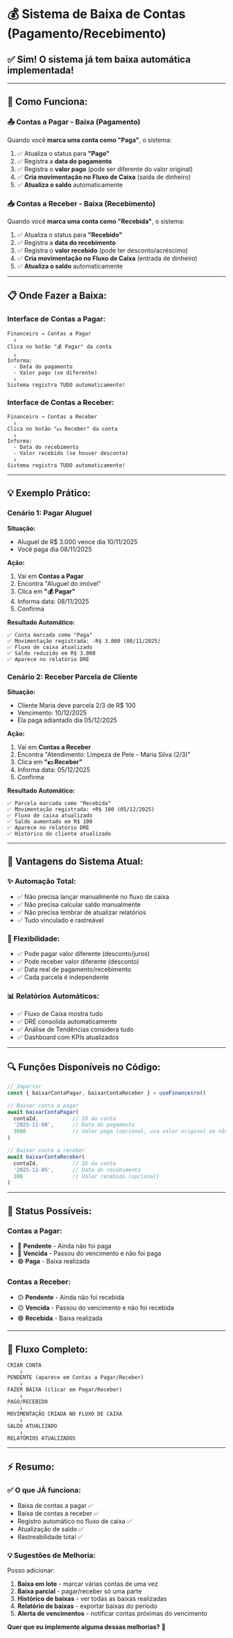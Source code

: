 # 💰 Sistema de Baixa de Contas (Pagamento/Recebimento)

## ✅ **Sim! O sistema já tem baixa automática implementada!**

---

## 🔄 **Como Funciona:**

### **📤 Contas a Pagar - Baixa (Pagamento)**

Quando você **marca uma conta como "Paga"**, o sistema:

1. ✅ Atualiza o status para **"Pago"**
2. ✅ Registra a **data do pagamento**
3. ✅ Registra o **valor pago** (pode ser diferente do valor original)
4. ✅ **Cria movimentação no Fluxo de Caixa** (saída de dinheiro)
5. ✅ **Atualiza o saldo** automaticamente

### **📥 Contas a Receber - Baixa (Recebimento)**

Quando você **marca uma conta como "Recebida"**, o sistema:

1. ✅ Atualiza o status para **"Recebido"**
2. ✅ Registra a **data do recebimento**
3. ✅ Registra o **valor recebido** (pode ter desconto/acréscimo)
4. ✅ **Cria movimentação no Fluxo de Caixa** (entrada de dinheiro)
5. ✅ **Atualiza o saldo** automaticamente

---

## 📋 **Onde Fazer a Baixa:**

### **Interface de Contas a Pagar:**
```
Financeiro → Contas a Pagar
  ↓
Clica no botão "💰 Pagar" da conta
  ↓
Informa:
  - Data do pagamento
  - Valor pago (se diferente)
  ↓
Sistema registra TUDO automaticamente!
```

### **Interface de Contas a Receber:**
```
Financeiro → Contas a Receber
  ↓
Clica no botão "💵 Receber" da conta
  ↓
Informa:
  - Data do recebimento
  - Valor recebido (se houver desconto)
  ↓
Sistema registra TUDO automaticamente!
```

---

## 💡 **Exemplo Prático:**

### **Cenário 1: Pagar Aluguel**

**Situação:**
- Aluguel de R$ 3.000 vence dia 10/11/2025
- Você paga dia 08/11/2025

**Ação:**
1. Vai em **Contas a Pagar**
2. Encontra "Aluguel do imóvel"
3. Clica em **"💰 Pagar"**
4. Informa data: 08/11/2025
5. Confirma

**Resultado Automático:**
```
✅ Conta marcada como "Paga"
✅ Movimentação registrada: -R$ 3.000 (08/11/2025)
✅ Fluxo de caixa atualizado
✅ Saldo reduzido em R$ 3.000
✅ Aparece no relatório DRE
```

### **Cenário 2: Receber Parcela de Cliente**

**Situação:**
- Cliente Maria deve parcela 2/3 de R$ 100
- Vencimento: 10/12/2025
- Ela paga adiantado dia 05/12/2025

**Ação:**
1. Vai em **Contas a Receber**
2. Encontra "Atendimento: Limpeza de Pele - Maria Silva (2/3)"
3. Clica em **"💵 Receber"**
4. Informa data: 05/12/2025
5. Confirma

**Resultado Automático:**
```
✅ Parcela marcada como "Recebida"
✅ Movimentação registrada: +R$ 100 (05/12/2025)
✅ Fluxo de caixa atualizado
✅ Saldo aumentado em R$ 100
✅ Aparece no relatório DRE
✅ Histórico do cliente atualizado
```

---

## 🎯 **Vantagens do Sistema Atual:**

### **✨ Automação Total:**
- ✅ Não precisa lançar manualmente no fluxo de caixa
- ✅ Não precisa calcular saldo manualmente
- ✅ Não precisa lembrar de atualizar relatórios
- ✅ Tudo vinculado e rastreável

### **💪 Flexibilidade:**
- ✅ Pode pagar valor diferente (desconto/juros)
- ✅ Pode receber valor diferente (desconto)
- ✅ Data real de pagamento/recebimento
- ✅ Cada parcela é independente

### **📊 Relatórios Automáticos:**
- ✅ Fluxo de Caixa mostra tudo
- ✅ DRE consolida automaticamente
- ✅ Análise de Tendências considera tudo
- ✅ Dashboard com KPIs atualizados

---

## 🔍 **Funções Disponíveis no Código:**

```javascript
// Importar
const { baixarContaPagar, baixarContaReceber } = useFinanceiro()

// Baixar conta a pagar
await baixarContaPagar(
  contaId,           // ID da conta
  '2025-11-08',      // Data do pagamento
  3000               // Valor pago (opcional, usa valor original se não informar)
)

// Baixar conta a receber
await baixarContaReceber(
  contaId,           // ID da conta
  '2025-12-05',      // Data do recebimento
  100                // Valor recebido (opcional)
)
```

---

## 📱 **Status Possíveis:**

### **Contas a Pagar:**
- 🔴 **Pendente** - Ainda não foi paga
- 🔴 **Vencida** - Passou do vencimento e não foi paga
- 🟢 **Paga** - Baixa realizada

### **Contas a Receber:**
- 🟡 **Pendente** - Ainda não foi recebida
- 🟡 **Vencida** - Passou do vencimento e não foi recebida
- 🟢 **Recebida** - Baixa realizada

---

## 🚀 **Fluxo Completo:**

```
CRIAR CONTA
    ↓
PENDENTE (aparece em Contas a Pagar/Receber)
    ↓
FAZER BAIXA (clicar em Pagar/Receber)
    ↓
PAGO/RECEBIDO
    ↓
MOVIMENTAÇÃO CRIADA NO FLUXO DE CAIXA
    ↓
SALDO ATUALIZADO
    ↓
RELATÓRIOS ATUALIZADOS
```

---

## ⚡ **Resumo:**

### **✅ O que JÁ funciona:**
- Baixa de contas a pagar ✅
- Baixa de contas a receber ✅
- Registro automático no fluxo de caixa ✅
- Atualização de saldo ✅
- Rastreabilidade total ✅

### **💡 Sugestões de Melhoria:**

Posso adicionar:
1. **Baixa em lote** - marcar várias contas de uma vez
2. **Baixa parcial** - pagar/receber só uma parte
3. **Histórico de baixas** - ver todas as baixas realizadas
4. **Relatório de baixas** - exportar baixas do período
5. **Alerta de vencimentos** - notificar contas próximas do vencimento

**Quer que eu implemente alguma dessas melhorias?** 🤔

